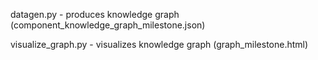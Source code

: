 datagen.py - produces knowledge graph (component_knowledge_graph_milestone.json)

visualize_graph.py - visualizes knowledge graph (graph_milestone.html)
